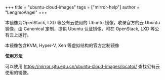 +++
title = "ubuntu-cloud-images"
tags = ["mirror-help"]
author = "LengmoAngel"
+++

本镜像为OpenStack, LXD 等公有云使用的 Ubuntu 镜像，收录官方的云 Ubuntu 镜像，由 Canonical 定制，提供 Ubuntu 认证镜像，可在 OpenStack, LXD 等公有云上运行。

本镜像包含KVM, Hyper-V, Xen 等虚拟结构的官方定制镜像

**使用方法**

可以使用 https://mirror.sjtu.edu.cn/ubuntu-cloud-images/locator/ 查找公有云使用的镜像。
